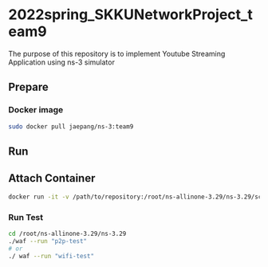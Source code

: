 # 2022spring_SKKUNetworkProject_team9
The purpose of this repository is to implement Youtube Streaming Application using ns-3 simulator

## Prepare

### Docker image
```sh
sudo docker pull jaepang/ns-3:team9
```

## Run

## Attach Container
```sh
docker run -it -v /path/to/repository:/root/ns-allinone-3.29/ns-3.29/scratch team9/ns-3:base bash
```

### Run Test
```sh
cd /root/ns-allinone-3.29/ns-3.29
./waf --run "p2p-test"
# or
./ waf --run "wifi-test"
```